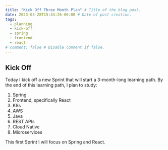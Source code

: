 ```yaml
---
title: "Kick Off Three Month Plan" # Title of the blog post.
date: 2023-03-28T15:43:26-06:00 # Date of post creation.
tags:
  - planning
  - kick-off
  - spring
  - frontend
  - react
# comment: false # Disable comment if false.
---
```

## Kick Off
Today I kick off a new Sprint that will start a 3-month-long learning path. By the end of this learning path, I plan 
to study:
1. Spring
2. Frontend, specifically React
3. K8s
4. AWS
5. Java
6. REST APIs
7. Cloud Native
8. Microservices

This first Sprint I will focus on Spring and React.
